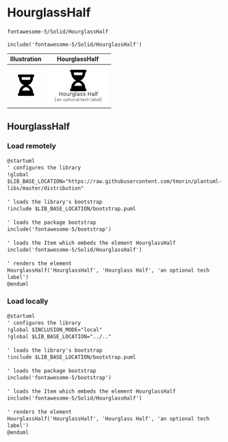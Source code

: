 # HourglassHalf


```text
fontawesome-5/Solid/HourglassHalf
```

```text
include('fontawesome-5/Solid/HourglassHalf')
```



| Illustration | HourglassHalf |
| :---: | :---: |
| ![illustration for Illustration](../../fontawesome-5/Solid/HourglassHalf.png) | ![illustration for HourglassHalf](../../fontawesome-5/Solid/HourglassHalf.Local.png) |




## HourglassHalf

### Load remotely
```plantuml
@startuml
' configures the library
!global $LIB_BASE_LOCATION="https://raw.githubusercontent.com/tmorin/plantuml-libs/master/distribution"

' loads the library's bootstrap
!include $LIB_BASE_LOCATION/bootstrap.puml

' loads the package bootstrap
include('fontawesome-5/bootstrap')

' loads the Item which embeds the element HourglassHalf
include('fontawesome-5/Solid/HourglassHalf')

' renders the element
HourglassHalf('HourglassHalf', 'Hourglass Half', 'an optional tech label')
@enduml
```

### Load locally
```plantuml
@startuml
' configures the library
!global $INCLUSION_MODE="local"
!global $LIB_BASE_LOCATION="../.."

' loads the library's bootstrap
!include $LIB_BASE_LOCATION/bootstrap.puml

' loads the package bootstrap
include('fontawesome-5/bootstrap')

' loads the Item which embeds the element HourglassHalf
include('fontawesome-5/Solid/HourglassHalf')

' renders the element
HourglassHalf('HourglassHalf', 'Hourglass Half', 'an optional tech label')
@enduml
```

